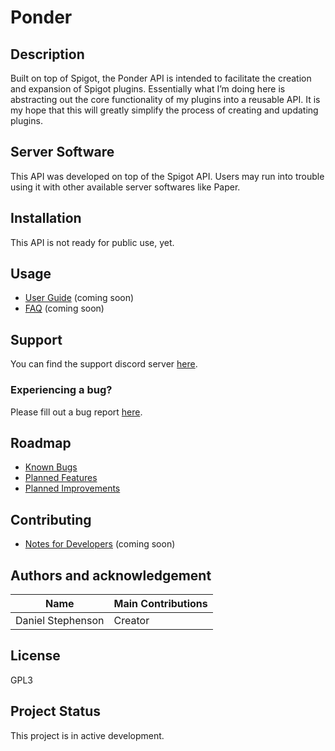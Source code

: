 # Ponder

## Description
Built on top of Spigot, the Ponder API is intended to facilitate the creation and expansion of Spigot plugins. Essentially what I’m doing here is abstracting out the core functionality of my plugins into a reusable API. It is my hope that this will greatly simplify the process of creating and updating plugins.

## Server Software
This API was developed on top of the Spigot API. Users may run into trouble using it with other available server softwares like Paper.

## Installation
This API is not ready for public use, yet.

## Usage
- [User Guide](https://github.com/Preponderous-Software/Ponder/wiki/Guide) (coming soon)
- [FAQ](https://github.com/Preponderous-Software/Ponder/wiki/FAQ) (coming soon)

## Support
You can find the support discord server [here](https://discord.gg/xXtuAQ2).

### Experiencing a bug?
Please fill out a bug report [here](https://github.com/Preponderous-Software/Ponder/issues?q=is%3Aissue+is%3Aopen+label%3Abug).

## Roadmap
- [Known Bugs](https://github.com/Preponderous-Software/Ponder/issues?q=is%3Aopen+is%3Aissue+label%3Abug)
- [Planned Features](https://github.com/Preponderous-Software/Ponder/issues?q=is%3Aopen+is%3Aissue+label%3AEpic)
- [Planned Improvements](https://github.com/Preponderous-Software/Ponder/issues?q=is%3Aopen+is%3Aissue+label%3Aimprovement)

## Contributing
- [Notes for Developers](https://github.com/Preponderous-Software/Ponder/wiki/Developer-Notes) (coming soon)

## Authors and acknowledgement
Name | Main Contributions
------------ | -------------
Daniel Stephenson | Creator

## License
GPL3

## Project Status
This project is in active development.
